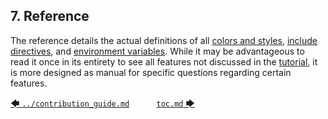 ## 7. Reference

The reference details the actual definitions of all [colors and styles](colors_and_styles.md#72-colors-and-styles), [include directives](include_directives.md#73-include-directives), and [environment variables](environment_variables/introduction.md#75-environment-variables). While it may be advantageous to read it once in its entirety to see all features not discussed in the [tutorial](../tutorial/introduction.md#3-tutorial), it is more designed as manual for specific questions regarding certain features.

[&#129092;&nbsp;`../contribution_guide.md`](../contribution_guide.md)
&nbsp;&nbsp;&nbsp;&nbsp;&nbsp;&nbsp;&nbsp;&nbsp;&nbsp;&nbsp;[`toc.md`&nbsp;&#129094;](toc.md)
